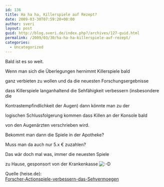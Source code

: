 ```yaml
---
id: 136
title: Ha ha ha, Killerspiele auf Rezept?
date: 2009-03-30T07:59:20+00:00
author: sveri
layout: post
guid: http://blog.sveri.de/index.php?/archives/127-guid.html
permalink: /2009/03/30/ha-ha-ha-killerspiele-auf-rezept/
categories:
  - Uncategorized
---
```

Bald ist es so weit.
  
Wenn man sich die Überlegungen hernimmt Killerspiele bald
  
ganz verbieten zu wollen und da die neuesten Forschungsergebnisse
  
dass Killerspiele langanhaltend die Sehfähigkeit verbessern (insbesondere die
  
Kontrastempfindlichkeit der Augen) dann könnte man zu der
  
logischen Schlussfolgerung kommen dass Killen an der Konsole bald
  
von den Augenärzten verschrieben wird.

Bekommt man dann die Spiele in der Apotheke?
  
Muss man da auch nur 5.x € zuzahlen?
  
Das wär doch mal was, immer die neuesten Spiele
  
zu Hause, gesponsort von der Krankenkasse <img src="http://blog.sveri.net/templates/default/img/emoticons/laugh.png" alt=":-D" style="display: inline; vertical-align: bottom;" class="emoticon" />

Quelle (heise.de):  
[Forscher-Actionspiele-verbessern-das-Sehvermoegen](http://www.heise.de/newsticker/Forscher-Actionspiele-verbessern-das-Sehvermoegen--/meldung/135402 "Forscher-Actionspiele-verbessern-das-Sehvermoegen")
